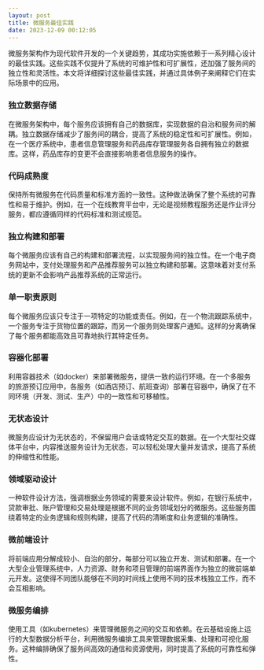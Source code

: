 ```yaml
---
layout: post
title: 微服务最佳实践
date: 2023-12-09 00:12:05
---
```


微服务架构作为现代软件开发的一个关键趋势，其成功实施依赖于一系列精心设计的最佳实践。这些实践不仅提升了系统的可维护性和可扩展性，还加强了服务间的独立性和灵活性。本文将详细探讨这些最佳实践，并通过具体例子来阐释它们在实际场景中的应用。

### 独立数据存储

在微服务架构中，每个服务应该拥有自己的数据库，实现数据的自治和服务间的解耦。独立数据存储减少了服务间的耦合，提高了系统的稳定性和可扩展性。例如，在一个医疗系统中，患者信息管理服务和药品库存管理服务各自拥有独立的数据库。这样，药品库存的变更不会直接影响患者信息服务的操作。

### 代码成熟度

保持所有微服务在代码质量和标准方面的一致性。这种做法确保了整个系统的可靠性和易于维护。例如，在一个在线教育平台中，无论是视频教程服务还是作业评分服务，都应遵循同样的代码标准和测试规范。

### 独立构建和部署

每个微服务应该有自己的构建和部署流程，以实现服务间的独立性。在一个电子商务网站中，支付处理服务和产品推荐服务可以独立构建和部署。这意味着对支付系统的更新不会影响产品推荐系统的正常运行。

### 单一职责原则

每个微服务应该只专注于一项特定的功能或责任。例如，在一个物流跟踪系统中，一个服务专注于货物位置的跟踪，而另一个服务则处理客户通知。这样的分离确保了每个服务都能高效且可靠地执行其特定任务。

### 容器化部署

利用容器技术（如docker）来部署微服务，提供一致的运行环境。在一个多服务的旅游预订应用中，各服务（如酒店预订、航班查询）部署在容器中，确保了在不同环境（开发、测试、生产）中的一致性和可移植性。

### 无状态设计

微服务应设计为无状态的，不保留用户会话或特定交互的数据。在一个大型社交媒体平台中，内容推送服务设计为无状态，可以轻松处理大量并发请求，提高了系统的伸缩性和性能。

### 领域驱动设计

一种软件设计方法，强调根据业务领域的需要来设计软件。例如，在银行系统中，贷款审批、账户管理和交易处理是根据不同的业务领域划分的微服务。这些服务围绕着特定的业务逻辑和规则构建，提高了代码的清晰度和业务逻辑的准确性。

### 微前端设计

将前端应用分解成较小、自治的部分，每部分可以独立开发、测试和部署。在一个大型企业管理系统中，人力资源、财务和项目管理的前端界面作为独立的微前端单元开发。这使得不同团队能够在不同的时间线上使用不同的技术栈独立工作，而不会互相影响。

### 微服务编排

使用工具（如kubernetes）来管理微服务之间的交互和依赖。在云基础设施上运行的大型数据分析平台，利用微服务编排工具来管理数据采集、处理和可视化服务。这种编排确保了服务间高效的通信和资源使用，同时提高了系统的可靠性和弹性。
